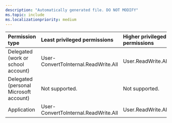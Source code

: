 ```yaml
---
description: "Automatically generated file. DO NOT MODIFY"
ms.topic: include
ms.localizationpriority: medium
---
```


|Permission type|Least privileged permissions|Higher privileged permissions|
|:---|:---|:---|
|Delegated (work or school account)|User-ConvertToInternal.ReadWrite.All|User.ReadWrite.All|
|Delegated (personal Microsoft account)|Not supported.|Not supported.|
|Application|User-ConvertToInternal.ReadWrite.All|User.ReadWrite.All|

